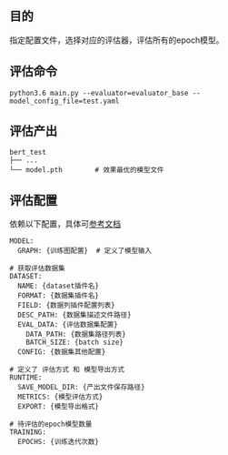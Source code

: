 ## 目的
指定配置文件，选择对应的评估器，评估所有的epoch模型。

## 评估命令
```
python3.6 main.py --evaluator=evaluator_base --model_config_file=test.yaml
```

## 评估产出
```
bert_test
├── ... 
└── model.pth        # 效果最优的模型文件
```

## 评估配置
依赖以下配置，具体可[参考文档](../config)
```
MODEL:
  GRAPH: {训练图配置}  # 定义了模型输入

# 获取评估数据集
DATASET:
  NAME: {dataset插件名}
  FORMAT: {数据集插件名}
  FIELD: {数据列插件配置列表}
  DESC_PATH: {数据集描述文件路径}
  EVAL_DATA: {评估数据集配置}
    DATA_PATH: {数据集路径列表}
    BATCH_SIZE: {batch size}
  CONFIG: {数据集其他配置}

# 定义了 评估方式 和 模型导出方式
RUNTIME:
  SAVE_MODEL_DIR: {产出文件保存路径}
  METRICS: {模型评估方式}
  EXPORT: {模型导出格式}

# 待评估的epoch模型数量
TRAINING:
  EPOCHS: {训练迭代次数}
```
